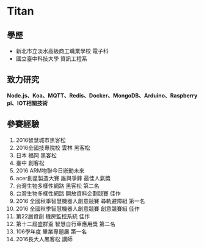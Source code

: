 # Titan

## 學歷
* 新北市立淡水高級商工職業學校 電子科
* 國立臺中科技大學 資訊工程系

## 致力研究
**Node.js、Koa、MQTT、Redis、Docker、MongoDB、Arduino、Raspberry pi、IOT相關技術**

## 參賽經驗
1. 2016智慧城市黑客松
2. 2016全國技專院校 雲林 黑客松
3. 日本 福岡 黑客松
4. 臺中 創客松
5. 2016 ARM物聯今日嵌動未來
6. acer創星製造大賽 誰與爭鋒 最佳人氣獎
7. 台灣生物多樣性網路 黑客松 第二名
8. 台灣生物多樣性網路 開放資料企劃競賽 佳作
9. 2016 全國秋季智慧機器人創意競賽 尋軌避障組 第一名
10. 2016 全國秋季智慧機器人創意競賽 創意競賽組 佳作
11. 第22屆資創 機房監控系統 佳作
12. 第十二屆盛群盃 智慧自行車應用獎 第二名
13. 106學年度 畢業專題展 第一名
14. 2016長大人黑客松 講師
